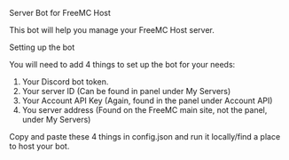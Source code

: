 Server Bot for FreeMC Host

This bot will help you manage your FreeMC Host server.

Setting up the bot

You will need to add 4 things to set up the bot for your needs:
1. Your Discord bot token.
2. Your server ID (Can be found in panel under My Servers)
3. Your Account API Key (Again, found in the panel under Account API)
4. You server address (Found on the FreeMC main site, not the panel, under My Servers)

Copy and paste these 4 things in config.json and run it locally/find a place to host your bot.

